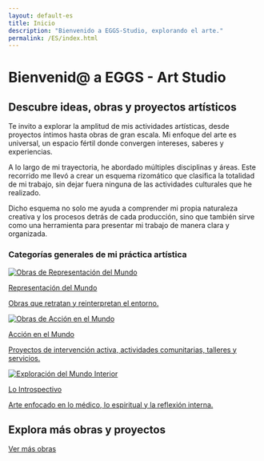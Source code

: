 ```yaml
---
layout: default-es
title: Inicio
description: "Bienvenido a EGGS-Studio, explorando el arte."
permalink: /ES/index.html
---
```


# Bienvenid@ a EGGS - Art Studio

## Descubre ideas, obras y proyectos artísticos

Te invito a explorar la amplitud de mis actividades artísticas, desde proyectos íntimos hasta obras de gran escala. Mi enfoque del arte es universal, 
un espacio fértil donde convergen intereses, saberes y experiencias.

A lo largo de mi trayectoria, he abordado múltiples disciplinas y áreas. Este recorrido me llevó a crear un esquema rizomático que clasifica la totalidad de mi trabajo, 
sin dejar fuera ninguna de las actividades culturales que he realizado.

Dicho esquema no solo me ayuda a comprender mi propia naturaleza creativa y los procesos detrás de cada producción, sino que también sirve como una herramienta 
para presentar mi trabajo de manera clara y organizada.

### Categorías generales de mi práctica artística

<div class="button-container">
  <a href="mundo-exterior.html" class="fancy-button">
    <div class="button-content">
      <img src="ruta-a-tu-imagen1.jpg" alt="Obras de Representación del Mundo">
      <p>Representación del Mundo</p>
      <p>Obras que retratan y reinterpretan el entorno.</p>
    </div>
  </a>

  <a href="accion.html" class="fancy-button">
    <div class="button-content">
      <img src="ruta-a-tu-imagen2.jpg" alt="Obras de Acción en el Mundo">
      <p>Acción en el Mundo</p>
      <p>Proyectos de intervención activa, actividades comunitarias, talleres y servicios.</p>
    </div>
  </a>

  <a href="interior.html" class="fancy-button">
    <div class="button-content">
      <img src="ruta-a-tu-imagen3.jpg" alt="Exploración del Mundo Interior">
      <p>Lo Introspectivo</p>
      <p>Arte enfocado en lo médico, lo espiritual y la reflexión interna.</p>
    </div>
  </a>
</div>

## Explora más obras y proyectos

[Ver más obras](exhibiciones.html)
